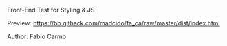Front-End Test for Styling & JS

Preview: https://bb.githack.com/madcido/fa_ca/raw/master/dist/index.html

Author: Fabio Carmo
